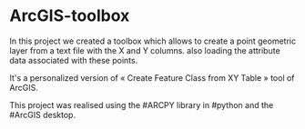 # ArcGIS-toolbox

In this project we created a toolbox which allows to create a point geometric layer from a text file with the X and Y columns. also loading the attribute data associated with these points.

It's a personalized version of « Create Feature Class from XY Table » tool of ArcGIS.

This project was realised using the #ARCPY library in #python and the #ArcGIS desktop.
